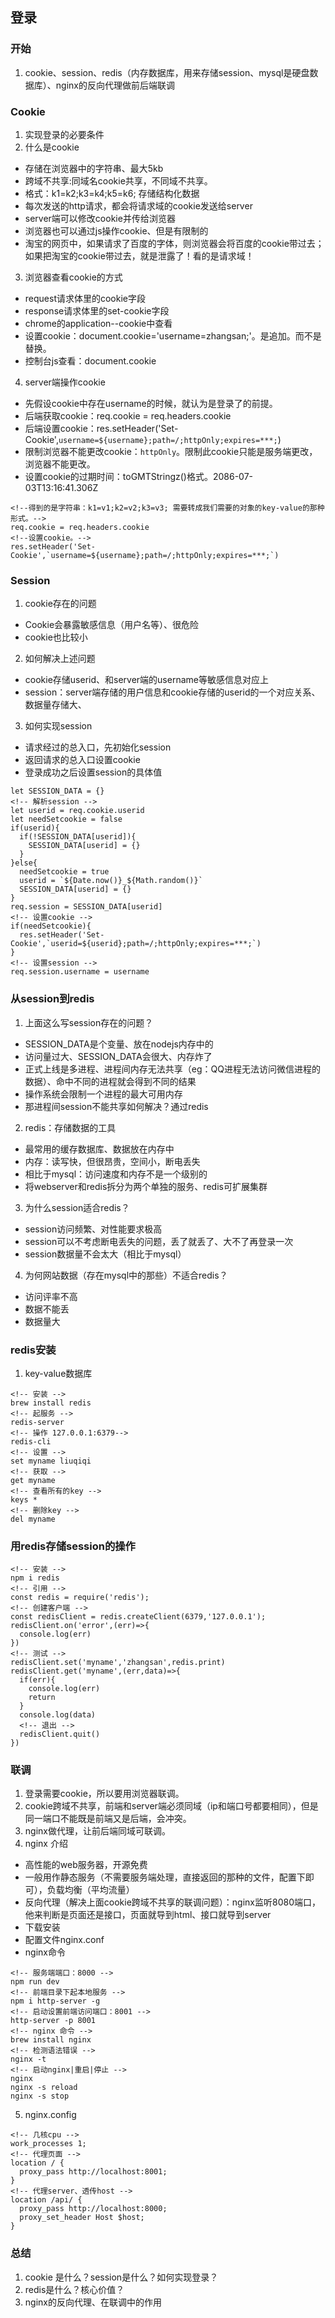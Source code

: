 ## 登录

### 开始

1. cookie、session、redis（内存数据库，用来存储session、mysql是硬盘数据库）、nginx的反向代理做前后端联调

### Cookie

1. 实现登录的必要条件
2. 什么是cookie
  + 存储在浏览器中的字符串、最大5kb
  + 跨域不共享:同域名cookie共享，不同域不共享。
  + 格式：k1=k2;k3=k4;k5=k6; 存储结构化数据
  + 每次发送的http请求，都会将请求域的cookie发送给server
  + server端可以修改cookie并传给浏览器
  + 浏览器也可以通过js操作cookie、但是有限制的
  + 淘宝的网页中，如果请求了百度的字体，则浏览器会将百度的cookie带过去；如果把淘宝的cookie带过去，就是泄露了！看的是请求域！
  
3. 浏览器查看cookie的方式
  + request请求体里的cookie字段
  + response请求体里的set-cookie字段
  + chrome的application--cookie中查看
  + 设置cookie：document.cookie='username=zhangsan;'。是追加。而不是替换。
  + 控制台js查看：document.cookie
  
4. server端操作cookie
  + 先假设cookie中存在username的时候，就认为是登录了的前提。
  + 后端获取cookie：req.cookie = req.headers.cookie
  + 后端设置cookie：res.setHeader('Set-Cookie',`username=${username};path=/;httpOnly;expires=***;`)
  + 限制浏览器不能更改cookie：`httpOnly`。限制此cookie只能是服务端更改，浏览器不能更改。
  + 设置cookie的过期时间：toGMTStringz()格式。2086-07-03T13:16:41.306Z
  
```
<!--得到的是字符串：k1=v1;k2=v2;k3=v3; 需要转成我们需要的对象的key-value的那种形式。-->
req.cookie = req.headers.cookie
<!--设置cookie。-->
res.setHeader('Set-Cookie',`username=${username};path=/;httpOnly;expires=***;`)
```
  
### Session

1. cookie存在的问题
  + Cookie会暴露敏感信息（用户名等）、很危险
  + cookie也比较小

2. 如何解决上述问题
  + cookie存储userid、和server端的username等敏感信息对应上
  + session：server端存储的用户信息和cookie存储的userid的一个对应关系、数据量存储大、 

3. 如何实现session
  + 请求经过的总入口，先初始化session
  + 返回请求的总入口设置cookie
  + 登录成功之后设置session的具体值


```
let SESSION_DATA = {}
<!-- 解析session -->
let userid = req.cookie.userid
let needSetcookie = false
if(userid){
  if(!SESSION_DATA[userid]){
    SESSION_DATA[userid] = {}
  }
}else{
  needSetcookie = true
  userid = `${Date.now()}_${Math.random()}`
  SESSION_DATA[userid] = {}
}
req.session = SESSION_DATA[userid]
<!-- 设置cookie -->
if(needSetcookie){
  res.setHeader('Set-Cookie',`userid=${userid};path=/;httpOnly;expires=***;`)
}
<!-- 设置session -->
req.session.username = username
```

### 从session到redis

1. 上面这么写session存在的问题？
  + SESSION_DATA是个变量、放在nodejs内存中的
  + 访问量过大、SESSION_DATA会很大、内存炸了
  + 正式上线是多进程、进程间内存无法共享（eg：QQ进程无法访问微信进程的数据）、命中不同的进程就会得到不同的结果
  + 操作系统会限制一个进程的最大可用内存
  + 那进程间session不能共享如何解决？通过redis

2. redis：存储数据的工具
  + 最常用的缓存数据库、数据放在内存中
  + 内存：读写快，但很昂贵，空间小，断电丢失
  + 相比于mysql：访问速度和内存不是一个级别的
  + 将webserver和redis拆分为两个单独的服务、redis可扩展集群

3. 为什么session适合redis？
  + session访问频繁、对性能要求极高
  + session可以不考虑断电丢失的问题，丢了就丢了、大不了再登录一次
  + session数据量不会太大（相比于mysql）

4. 为何网站数据（存在mysql中的那些）不适合redis？
  + 访问评率不高
  + 数据不能丢
  + 数据量大

### redis安装

1. key-value数据库

```
<!-- 安装 -->
brew install redis
<!-- 起服务 -->
redis-server
<!-- 操作 127.0.0.1:6379-->
redis-cli
<!-- 设置 -->
set myname liuqiqi
<!-- 获取 -->
get myname
<!-- 查看所有的key -->
keys *
<!-- 删除key -->
del myname
```

### 用redis存储session的操作


```
<!-- 安装 -->
npm i redis
<!-- 引用 -->
const redis = require('redis');
<!-- 创建客户端 -->
const redisClient = redis.createClient(6379,'127.0.0.1');
redisClient.on('error',(err)=>{
  console.log(err)
})
<!-- 测试 -->
redisClient.set('myname','zhangsan',redis.print)
redisClient.get('myname',(err,data)=>{
  if(err){
    console.log(err)
    return 
  }
  console.log(data)
  <!-- 退出 -->
  redisClient.quit()
})
```


### 联调

1. 登录需要cookie，所以要用浏览器联调。
2. cookie跨域不共享，前端和server端必须同域（ip和端口号都要相同），但是同一端口不能既是前端又是后端，会冲突。
3. nginx做代理，让前后端同域可联调。
4. nginx 介绍
  + 高性能的web服务器，开源免费
  + 一般用作静态服务（不需要服务端处理，直接返回的那种的文件，配置下即可），负载均衡（平均流量）
  + 反向代理（解决上面cookie跨域不共享的联调问题）：nginx监听8080端口，他来判断是页面还是接口，页面就导到html、接口就导到server
  + 下载安装
  + 配置文件nginx.conf
  + nginx命令

```
<!-- 服务端端口：8000 -->
npm run dev
<!-- 前端目录下起本地服务 -->
npm i http-server -g
<!-- 启动设置前端访问端口：8001 -->
http-server -p 8001
<!-- nginx 命令 -->
brew install nginx
<!-- 检测语法错误 -->
nginx -t
<!-- 启动nginx|重启|停止 -->
nginx
nginx -s reload
nginx -s stop
```

5. nginx.config

```
<!-- 几核cpu -->
work_processes 1;
<!-- 代理页面 -->
location / {
  proxy_pass http://localhost:8001;
}
<!-- 代理server、透传host -->
location /api/ {
  proxy_pass http://localhost:8000;
  proxy_set_header Host $host;
}
```

### 总结

1. cookie 是什么？session是什么？如何实现登录？
2. redis是什么？核心价值？
3. nginx的反向代理、在联调中的作用





